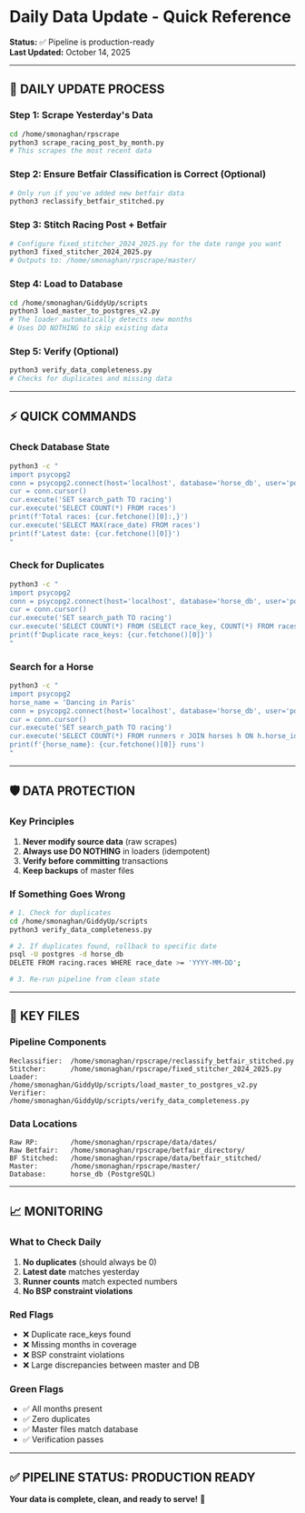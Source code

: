 # Daily Data Update - Quick Reference

**Status:** ✅ Pipeline is production-ready  
**Last Updated:** October 14, 2025

---

## 🔄 **DAILY UPDATE PROCESS**

### Step 1: Scrape Yesterday's Data
```bash
cd /home/smonaghan/rpscrape
python3 scrape_racing_post_by_month.py
# This scrapes the most recent data
```

### Step 2: Ensure Betfair Classification is Correct (Optional)
```bash
# Only run if you've added new betfair data
python3 reclassify_betfair_stitched.py
```

### Step 3: Stitch Racing Post + Betfair
```bash
# Configure fixed_stitcher_2024_2025.py for the date range you want
python3 fixed_stitcher_2024_2025.py
# Outputs to: /home/smonaghan/rpscrape/master/
```

### Step 4: Load to Database
```bash
cd /home/smonaghan/GiddyUp/scripts
python3 load_master_to_postgres_v2.py
# The loader automatically detects new months
# Uses DO NOTHING to skip existing data
```

### Step 5: Verify (Optional)
```bash
python3 verify_data_completeness.py
# Checks for duplicates and missing data
```

---

## ⚡ **QUICK COMMANDS**

### Check Database State
```bash
python3 -c "
import psycopg2
conn = psycopg2.connect(host='localhost', database='horse_db', user='postgres', password='password')
cur = conn.cursor()
cur.execute('SET search_path TO racing')
cur.execute('SELECT COUNT(*) FROM races')
print(f'Total races: {cur.fetchone()[0]:,}')
cur.execute('SELECT MAX(race_date) FROM races')
print(f'Latest date: {cur.fetchone()[0]}')
"
```

### Check for Duplicates
```bash
python3 -c "
import psycopg2
conn = psycopg2.connect(host='localhost', database='horse_db', user='postgres', password='password')
cur = conn.cursor()
cur.execute('SET search_path TO racing')
cur.execute('SELECT COUNT(*) FROM (SELECT race_key, COUNT(*) FROM races GROUP BY race_key HAVING COUNT(*) > 1) d')
print(f'Duplicate race_keys: {cur.fetchone()[0]}')
"
```

### Search for a Horse
```bash
python3 -c "
import psycopg2
horse_name = 'Dancing in Paris'
conn = psycopg2.connect(host='localhost', database='horse_db', user='postgres', password='password')
cur = conn.cursor()
cur.execute('SET search_path TO racing')
cur.execute('SELECT COUNT(*) FROM runners r JOIN horses h ON h.horse_id = r.horse_id WHERE LOWER(h.horse_name) LIKE %s', (f'%{horse_name.lower()}%',))
print(f'{horse_name}: {cur.fetchone()[0]} runs')
"
```

---

## 🛡️ **DATA PROTECTION**

### Key Principles
1. **Never modify source data** (raw scrapes)
2. **Always use DO NOTHING** in loaders (idempotent)
3. **Verify before committing** transactions
4. **Keep backups** of master files

### If Something Goes Wrong
```bash
# 1. Check for duplicates
cd /home/smonaghan/GiddyUp/scripts
python3 verify_data_completeness.py

# 2. If duplicates found, rollback to specific date
psql -U postgres -d horse_db
DELETE FROM racing.races WHERE race_date >= 'YYYY-MM-DD';

# 3. Re-run pipeline from clean state
```

---

## 🔧 **KEY FILES**

### Pipeline Components
```
Reclassifier:  /home/smonaghan/rpscrape/reclassify_betfair_stitched.py
Stitcher:      /home/smonaghan/rpscrape/fixed_stitcher_2024_2025.py
Loader:        /home/smonaghan/GiddyUp/scripts/load_master_to_postgres_v2.py
Verifier:      /home/smonaghan/GiddyUp/scripts/verify_data_completeness.py
```

### Data Locations
```
Raw RP:        /home/smonaghan/rpscrape/data/dates/
Raw Betfair:   /home/smonaghan/rpscrape/betfair_directory/
BF Stitched:   /home/smonaghan/rpscrape/data/betfair_stitched/
Master:        /home/smonaghan/rpscrape/master/
Database:      horse_db (PostgreSQL)
```

---

## 📈 **MONITORING**

### What to Check Daily
1. **No duplicates** (should always be 0)
2. **Latest date** matches yesterday
3. **Runner counts** match expected numbers
4. **No BSP constraint violations**

### Red Flags
- ❌ Duplicate race_keys found
- ❌ Missing months in coverage
- ❌ BSP constraint violations
- ❌ Large discrepancies between master and DB

### Green Flags
- ✅ All months present
- ✅ Zero duplicates
- ✅ Master files match database
- ✅ Verification passes

---

## ✅ **PIPELINE STATUS: PRODUCTION READY**

**Your data is complete, clean, and ready to serve!** 🚀

